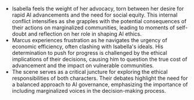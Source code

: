 - Isabella feels the weight of her advocacy, torn between her desire for rapid AI advancements and the need for social equity. This internal conflict intensifies as she grapples with the potential consequences of their actions on marginalized communities, leading to moments of self-doubt and reflection on her role in shaping AI ethics.
- Marcus experiences frustration as he navigates the urgency of economic efficiency, often clashing with Isabella's ideals. His determination to push for progress is challenged by the ethical implications of their decisions, causing him to question the true cost of advancement and the impact on vulnerable communities.
- The scene serves as a critical juncture for exploring the ethical responsibilities of both characters. Their debates highlight the need for a balanced approach to AI governance, emphasizing the importance of including marginalized voices in the decision-making process.